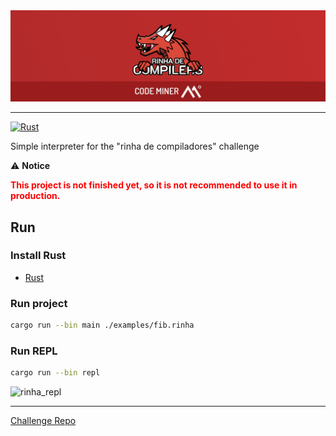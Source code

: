 <div align="center">
  <a href="https://github.com/aripiprazole/rinha-de-compiler" alt="Link para o repositório da Rinha de Compiladores" target="_blank">
    <img src="https://raw.githubusercontent.com/aripiprazole/rinha-de-compiler/main/img/banner.png" alt="Logo da Rinha de Compilers">
  </a>
</div>

---

[![Rust](https://github.com/cleissonbarbosa/rinha-compiladores-rust/actions/workflows/rust.yml/badge.svg)](https://github.com/cleissonbarbosa/rinha-compiladores-rust/actions/workflows/rust.yml)

Simple interpreter for the "rinha de compiladores" challenge

⚠️ **Notice**

**<span style="color:red">This project is not finished yet, so it is not recommended to use it in production.</span>**

## Run

### Install Rust

- [Rust](https://www.rust-lang.org/)

### Run project

```bash
cargo run --bin main ./examples/fib.rinha
```

### Run REPL
```bash
cargo run --bin repl
```
![rinha_repl](https://github.com/cleissonbarbosa/rinha-compiladores-rust/assets/32576001/d07d9c36-2df0-4b55-ac4f-1eb768d043a1)

---

[Challenge Repo](https://github.com/aripiprazole/rinha-de-compiler)
